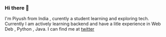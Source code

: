 ### Hi there 👋

I'm Piyush from India , curently a student learning and exploring tech. Currently I am actively learning backend and have a litle experience in Web Deb , Python , Java. 
I can find me at <a href="https://twitter.com/piyu1219">twitter<a> 
<!--
**piyush169/piyush169** is a ✨ _special_ ✨ repository because its `README.md` (this file) appears on your GitHub profile.

Here are some ideas to get you started:

- 🔭 I’m currently working on ...
- 🌱 I’m currently learning ...
- 👯 I’m looking to collaborate on ...
- 🤔 I’m looking for help with ...
- 💬 Ask me about ...
- 📫 How to reach me: ...
- 😄 Pronouns: ...
- ⚡ Fun fact: ...
-->

